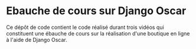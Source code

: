 # Ebauche de cours sur Django Oscar

Ce dépôt de code contient le code réalisé durant trois vidéos qui constituent une ébauche de cours sur la réalisation d'une boutique en ligne à l'aide de Django Oscar. 